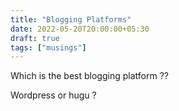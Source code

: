 ```yaml
---
title: "Blogging Platforms"
date: 2022-05-20T20:00:00+05:30
draft: true
tags: ["musings"]
---
```


Which is the best blogging platform ??

Wordpress or hugu ?
